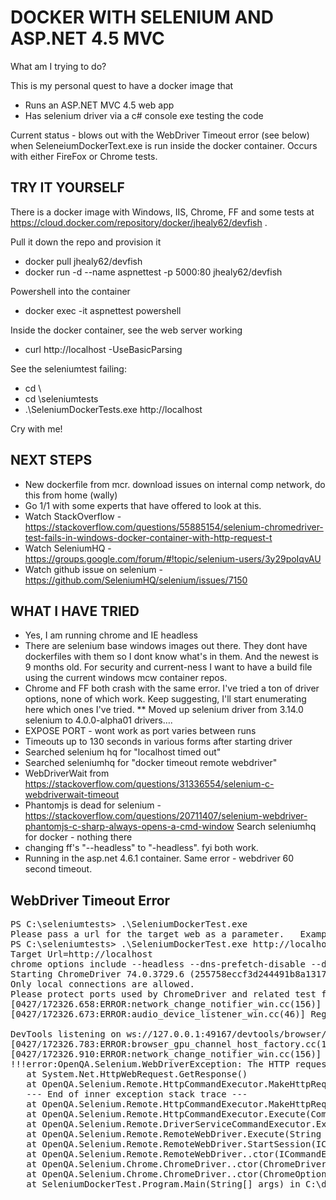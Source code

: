 # DOCKER WITH SELENIUM AND ASP.NET 4.5 MVC

What am I trying to do?

This is my personal quest to have a  docker image that

* Runs an ASP.NET MVC 4.5 web app
* Has selenium driver via a c# console exe testing the code

Current status - blows out with the WebDriver Timeout error (see below) when SeleneiumDockerText.exe is run inside the docker container.  Occurs with either FireFox or Chrome tests.

## TRY IT YOURSELF

There is a docker image with Windows, IIS, Chrome, FF and some tests at https://cloud.docker.com/repository/docker/jhealy62/devfish .

Pull it down the repo and provision it

* docker pull jhealy62/devfish
* docker run -d --name aspnettest -p 5000:80 jhealy62/devfish

Powershell into the container

* docker exec -it aspnettest powershell

Inside the docker container, see the web server working

* curl http://localhost -UseBasicParsing

See the seleniumtest failing:

* cd \
* cd \seleniumtests
* .\SeleniumDockerTests.exe http://localhost

Cry with me!

## NEXT STEPS

* New dockerfile from mcr. download issues on internal comp network, do this from home (wally)
* Go 1/1 with some experts that have offered to look at this.
* Watch StackOverflow - https://stackoverflow.com/questions/55885154/selenium-chromedriver-test-fails-in-windows-docker-container-with-http-request-t
* Watch SeleniumHQ - https://groups.google.com/forum/#!topic/selenium-users/3y29poIqvAU
* Watch github issue on selenium - https://github.com/SeleniumHQ/selenium/issues/7150

## WHAT I HAVE TRIED

* Yes, I am running chrome and IE headless
* There are selenium base windows images out there.  They dont have dockerfiles with them so I dont know what's in them. And the newest is 9 months old.  For security and current-ness I want to have a build file using the current windows mcw container repos.
* Chrome and FF both crash with the same error.  I've tried a ton of driver options, none of which work.  Keep suggesting, I'll start enumerating here which ones I've tried.
** Moved up selenium driver from 3.14.0 selenium to 4.0.0-alpha01 drivers….
* EXPOSE PORT - wont work as port varies between runs
* Timeouts up to 130 seconds in various forms after starting driver
* Searched selenium hq for "localhost timed out"
* Searched seleniumhq for "docker timeout remote webdriver"
* WebDriverWait from  https://stackoverflow.com/questions/31336554/selenium-c-webdriverwait-timeout
* Phantomjs is dead for selenium - https://stackoverflow.com/questions/20711407/selenium-webdriver-phantomjs-c-sharp-always-opens-a-cmd-window
Search seleniumhq for docker - nothing there
* changing ff's "--headless" to "-headless".  fyi both work.
* Running in the asp.net 4.6.1 container. Same error - webdriver 60 second timeout.

## WebDriver Timeout Error

<pre>
PS C:\seleniumtests> .\SeleniumDockerTest.exe
Please pass a url for the target web as a parameter.   Example:  seleniumdockertext.exe http://localhost:32325
PS C:\seleniumtests> .\SeleniumDockerTest.exe http://localhost
Target Url=http://localhost
chrome options include --headless --dns-prefetch-disable --disablefeatuers
Starting ChromeDriver 74.0.3729.6 (255758eccf3d244491b8a1317aa76e1ce10d57e9-refs/branch-heads/3729@{#29}) on port 49164
Only local connections are allowed.
Please protect ports used by ChromeDriver and related test frameworks to prevent access by malicious code.
[0427/172326.658:ERROR:network_change_notifier_win.cc(156)] WSALookupServiceBegin failed with: 0
[0427/172326.673:ERROR:audio_device_listener_win.cc(46)] RegisterEndpointNotificationCallback failed: 80070424

DevTools listening on ws://127.0.0.1:49167/devtools/browser/920800fc-253a-4443-881d-925c21230f96
[0427/172326.783:ERROR:browser_gpu_channel_host_factory.cc(139)] Failed to launch GPU process.
[0427/172326.910:ERROR:network_change_notifier_win.cc(156)] WSALookupServiceBegin failed with: 0
!!!error:OpenQA.Selenium.WebDriverException: The HTTP request to the remote WebDriver server for URL http://localhost:49164/session timed out after 60 seconds. ---> System.Net.WebException: The operation has timed out
   at System.Net.HttpWebRequest.GetResponse()
   at OpenQA.Selenium.Remote.HttpCommandExecutor.MakeHttpRequest(HttpRequestInfo requestInfo)
   --- End of inner exception stack trace ---
   at OpenQA.Selenium.Remote.HttpCommandExecutor.MakeHttpRequest(HttpRequestInfo requestInfo)
   at OpenQA.Selenium.Remote.HttpCommandExecutor.Execute(Command commandToExecute)
   at OpenQA.Selenium.Remote.DriverServiceCommandExecutor.Execute(Command commandToExecute)
   at OpenQA.Selenium.Remote.RemoteWebDriver.Execute(String driverCommandToExecute, Dictionary`2 parameters)
   at OpenQA.Selenium.Remote.RemoteWebDriver.StartSession(ICapabilities desiredCapabilities)
   at OpenQA.Selenium.Remote.RemoteWebDriver..ctor(ICommandExecutor commandExecutor, ICapabilities desiredCapabilities)
   at OpenQA.Selenium.Chrome.ChromeDriver..ctor(ChromeDriverService service, ChromeOptions options, TimeSpan commandTimeout)
   at OpenQA.Selenium.Chrome.ChromeDriver..ctor(ChromeOptions options)
   at SeleniumDockerTest.Program.Main(String[] args) in C:\dev\devfish-shares.git\docker-selenium-aspnet45\SeleniumDockerTest\Program.cs:line 44
</pre>



